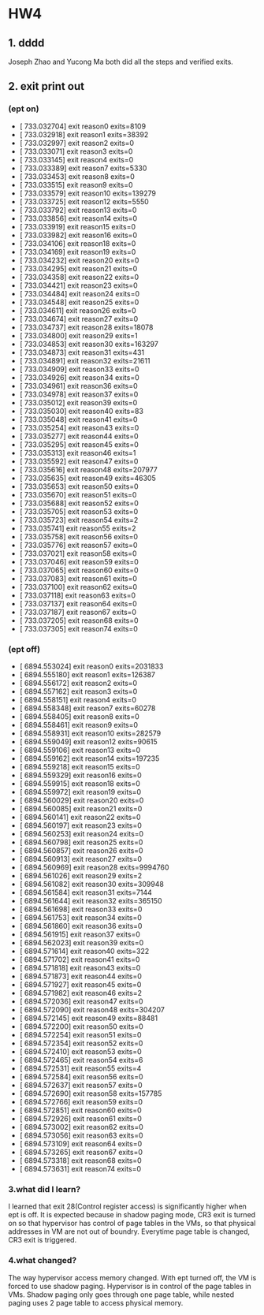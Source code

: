 # HW4
## 1. dddd
Joseph Zhao and Yucong Ma both did all the steps and verified exits.
## 2. exit print out
### (ept on)
-  [  733.032704] exit reason0 exits=8109
-  [  733.032918] exit reason1 exits=38392
-  [  733.032997] exit reason2 exits=0
-  [  733.033071] exit reason3 exits=0
-  [  733.033145] exit reason4 exits=0
-  [  733.033389] exit reason7 exits=5330
-  [  733.033453] exit reason8 exits=0
-  [  733.033515] exit reason9 exits=0
-  [  733.033579] exit reason10 exits=139279
-  [  733.033725] exit reason12 exits=5550
-  [  733.033792] exit reason13 exits=0
-  [  733.033856] exit reason14 exits=0
-  [  733.033919] exit reason15 exits=0
-  [  733.033982] exit reason16 exits=0
-  [  733.034106] exit reason18 exits=0
-  [  733.034169] exit reason19 exits=0
-  [  733.034232] exit reason20 exits=0
-  [  733.034295] exit reason21 exits=0
-  [  733.034358] exit reason22 exits=0
-  [  733.034421] exit reason23 exits=0
-  [  733.034484] exit reason24 exits=0
-  [  733.034548] exit reason25 exits=0
-  [  733.034611] exit reason26 exits=0
-  [  733.034674] exit reason27 exits=0
-  [  733.034737] exit reason28 exits=18078
-  [  733.034800] exit reason29 exits=1
-  [  733.034853] exit reason30 exits=163297
-  [  733.034873] exit reason31 exits=431
-  [  733.034891] exit reason32 exits=21611
-  [  733.034909] exit reason33 exits=0
-  [  733.034926] exit reason34 exits=0
-  [  733.034961] exit reason36 exits=0
-  [  733.034978] exit reason37 exits=0
-  [  733.035012] exit reason39 exits=0
-  [  733.035030] exit reason40 exits=83
-  [  733.035048] exit reason41 exits=0
-  [  733.035254] exit reason43 exits=0
-  [  733.035277] exit reason44 exits=0
-  [  733.035295] exit reason45 exits=0
-  [  733.035313] exit reason46 exits=1
-  [  733.035592] exit reason47 exits=0
-  [  733.035616] exit reason48 exits=207977
-  [  733.035635] exit reason49 exits=46305
-  [  733.035653] exit reason50 exits=0
-  [  733.035670] exit reason51 exits=0
-  [  733.035688] exit reason52 exits=0
-  [  733.035705] exit reason53 exits=0
-  [  733.035723] exit reason54 exits=2
-  [  733.035741] exit reason55 exits=2
-  [  733.035758] exit reason56 exits=0
-  [  733.035776] exit reason57 exits=0
-  [  733.037021] exit reason58 exits=0
-  [  733.037046] exit reason59 exits=0
-  [  733.037065] exit reason60 exits=0
-  [  733.037083] exit reason61 exits=0
-  [  733.037100] exit reason62 exits=0
-  [  733.037118] exit reason63 exits=0
-  [  733.037137] exit reason64 exits=0
-  [  733.037187] exit reason67 exits=0
-  [  733.037205] exit reason68 exits=0
-  [  733.037305] exit reason74 exits=0
### (ept off)
-  [ 6894.553024] exit reason0 exits=2031833
-  [ 6894.555180] exit reason1 exits=126387
-  [ 6894.556172] exit reason2 exits=0
-  [ 6894.557162] exit reason3 exits=0
-  [ 6894.558151] exit reason4 exits=0
-  [ 6894.558348] exit reason7 exits=60278
-  [ 6894.558405] exit reason8 exits=0
-  [ 6894.558461] exit reason9 exits=0
-  [ 6894.558931] exit reason10 exits=282579
-  [ 6894.559049] exit reason12 exits=90615
-  [ 6894.559106] exit reason13 exits=0
-  [ 6894.559162] exit reason14 exits=197235
-  [ 6894.559218] exit reason15 exits=0
-  [ 6894.559329] exit reason16 exits=0
-  [ 6894.559915] exit reason18 exits=0
-  [ 6894.559972] exit reason19 exits=0
-  [ 6894.560029] exit reason20 exits=0
-  [ 6894.560085] exit reason21 exits=0
-  [ 6894.560141] exit reason22 exits=0
-  [ 6894.560197] exit reason23 exits=0
-  [ 6894.560253] exit reason24 exits=0
-  [ 6894.560798] exit reason25 exits=0
-  [ 6894.560857] exit reason26 exits=0
-  [ 6894.560913] exit reason27 exits=0
-  [ 6894.560969] exit reason28 exits=9994760
-  [ 6894.561026] exit reason29 exits=2
-  [ 6894.561082] exit reason30 exits=309948
-  [ 6894.561584] exit reason31 exits=7144
-  [ 6894.561644] exit reason32 exits=365150
-  [ 6894.561698] exit reason33 exits=0
-  [ 6894.561753] exit reason34 exits=0
-  [ 6894.561860] exit reason36 exits=0
-  [ 6894.561915] exit reason37 exits=0
-  [ 6894.562023] exit reason39 exits=0
-  [ 6894.571614] exit reason40 exits=322
-  [ 6894.571702] exit reason41 exits=0
-  [ 6894.571818] exit reason43 exits=0
-  [ 6894.571873] exit reason44 exits=0
-  [ 6894.571927] exit reason45 exits=0
-  [ 6894.571982] exit reason46 exits=2
-  [ 6894.572036] exit reason47 exits=0
-  [ 6894.572090] exit reason48 exits=304207
-  [ 6894.572145] exit reason49 exits=88481
-  [ 6894.572200] exit reason50 exits=0
-  [ 6894.572254] exit reason51 exits=0
-  [ 6894.572354] exit reason52 exits=0
-  [ 6894.572410] exit reason53 exits=0
-  [ 6894.572465] exit reason54 exits=6
-  [ 6894.572531] exit reason55 exits=4
-  [ 6894.572584] exit reason56 exits=0
-  [ 6894.572637] exit reason57 exits=0
-  [ 6894.572690] exit reason58 exits=157785
-  [ 6894.572766] exit reason59 exits=0
-  [ 6894.572851] exit reason60 exits=0
-  [ 6894.572926] exit reason61 exits=0
-  [ 6894.573002] exit reason62 exits=0
-  [ 6894.573056] exit reason63 exits=0
-  [ 6894.573109] exit reason64 exits=0
-  [ 6894.573265] exit reason67 exits=0
-  [ 6894.573318] exit reason68 exits=0
-  [ 6894.573631] exit reason74 exits=0
### 3.what did I learn?
I learned that exit 28(Control register access) is significantly higher when ept is off.
It is expected because in shadow paging mode, CR3 exit is turned on so that hypervisor has control of page tables in the VMs, so that physical addresses in VM are not out of boundry. Everytime page table is changed, CR3 exit is triggered.
### 4.what changed?
The way hypervisor access memory changed. With ept turned off, the VM is forced to use shadow paging. Hypervisor is in control of the page tables in VMs. Shadow paging only goes through one page table, while nested paging uses 2 page table to access physical memory.

